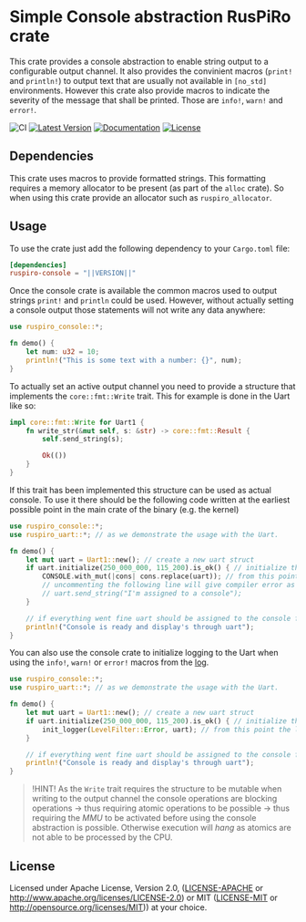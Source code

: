 # Simple Console abstraction RusPiRo crate

This crate provides a console abstraction to enable string output to a configurable output channel. It also provides the convinient macros (``print!`` and ``println!``) to output text that are usually not  available in ``[no_std]`` environments. However this crate also provide macros to indicate the severity of the message that shall be printed. Those are ``info!``, ``warn!`` and ``error!``.

![CI](https://github.com/RusPiRo/ruspiro-console/workflows/CI/badge.svg?branch=development)
[![Latest Version](https://img.shields.io/crates/v/ruspiro-console.svg)](https://crates.io/crates/ruspiro-console)
[![Documentation](https://docs.rs/ruspiro-console/badge.svg)](https://docs.rs/ruspiro-console)
[![License](https://img.shields.io/crates/l/ruspiro-console.svg)](https://github.com/RusPiRo/ruspiro-console#license)

## Dependencies

This crate uses macros to provide formatted strings. This formatting requires a memory allocator to be present (as part of the ``alloc`` crate). So when using this crate provide an allocator such as ``ruspiro_allocator``.

## Usage

To use the crate just add the following dependency to your ``Cargo.toml`` file:

```toml
[dependencies]
ruspiro-console = "||VERSION||"
```

Once the console crate is available the common macros used to output strings ``print!`` and ``println`` could be used.
However, without actually setting a console output those statements will not write any data anywhere:

```rust
use ruspiro_console::*;

fn demo() {
    let num: u32 = 10;
    println!("This is some text with a number: {}", num);
}
```

To actually set an active output channel you need to provide a structure that implements the ``core::fmt::Write`` trait. This
for example is done in the Uart like so:

```rust
impl core::fmt::Write for Uart1 {
    fn write_str(&mut self, s: &str) -> core::fmt::Result {
        self.send_string(s);

        Ok(())
    }
}
```

If this trait has been implemented this structure can be used as actual console. To use it there should be the following
code written at the earliest possible point in the main crate of the binary (e.g. the kernel)

```rust
use ruspiro_console::*;
use ruspiro_uart::*; // as we demonstrate the usage with the Uart.

fn demo() {
    let mut uart = Uart1::new(); // create a new uart struct
    if uart.initialize(250_000_000, 115_200).is_ok() { // initialize the Uart with fixed core rate and baud rate
        CONSOLE.with_mut(|cons| cons.replace(uart)); // from this point CONSOLE takes ownership of Uart
        // uncommenting the following line will give compiler error as uart is moved
        // uart.send_string("I'm assigned to a console");
    }

    // if everything went fine uart should be assigned to the console for generic output
    println!("Console is ready and display's through uart");
}
```

You can also use the console crate to initialize logging to the Uart when using the `info!`, `warn!` or `error!` macros from the [log](https://crates.io/crates/log).

```rust
use ruspiro_console::*;
use ruspiro_uart::*; // as we demonstrate the usage with the Uart.

fn demo() {
    let mut uart = Uart1::new(); // create a new uart struct
    if uart.initialize(250_000_000, 115_200).is_ok() { // initialize the Uart with fixed core rate and baud rate
        init_logger(LevelFilter::Error, uart); // from this point the logger takes ownership of uart
    }

    // if everything went fine uart should be assigned to the console for generic output
    println!("Console is ready and display's through uart");
}
```

> !HINT!
> As the `Write` trait requires the structure to be mutable when writing to the output channel the console operations are blocking operations -> thus requiring atomic operations to be possible -> thus requiring the *MMU* to be activated before using the console abstraction is possible. Otherwise execution will *hang* as atomics are not able to be processed by the CPU.

## License

Licensed under Apache License, Version 2.0, ([LICENSE-APACHE](LICENSE-APACHE) or http://www.apache.org/licenses/LICENSE-2.0) or MIT ([LICENSE-MIT](LICENSE-MIT) or http://opensource.org/licenses/MIT)) at your choice.
